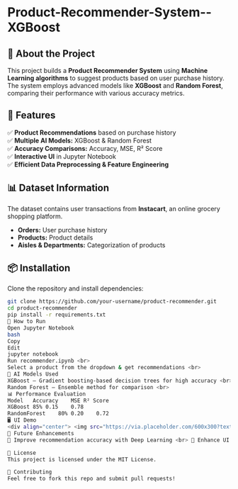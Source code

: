 # Product-Recommender-System--XGBoost

## 📖 About the Project  
This project builds a **Product Recommender System** using **Machine Learning algorithms** to suggest products based on user purchase history. <br>
The system employs advanced models like **XGBoost** and **Random Forest**, comparing their performance with various accuracy metrics.  

## 📌 Features  
✅ **Product Recommendations** based on purchase history  <br>
✅ **Multiple AI Models:** XGBoost & Random Forest  <br>
✅ **Accuracy Comparisons:** Accuracy, MSE, R² Score  <br>
✅ **Interactive UI** in Jupyter Notebook  <br>
✅ **Efficient Data Preprocessing & Feature Engineering**  

## 📊 Dataset Information  
The dataset contains user transactions from **Instacart**, an online grocery shopping platform.  <br>
- **Orders:** User purchase history  <br>
- **Products:** Product details  <br>
- **Aisles & Departments:** Categorization of products  <br>

## 📦 Installation  
Clone the repository and install dependencies:  
```bash
git clone https://github.com/your-username/product-recommender.git
cd product-recommender
pip install -r requirements.txt
🚀 How to Run
Open Jupyter Notebook
bash
Copy
Edit
jupyter notebook
Run recommender.ipynb <br>
Select a product from the dropdown & get recommendations <br>
🧠 AI Models Used
XGBoost – Gradient boosting-based decision trees for high accuracy <br>
Random Forest – Ensemble method for comparison <br>
📊 Performance Evaluation
Model	Accuracy	MSE	R² Score
XGBoost	85%	0.15	0.78
RandomForest	80%	0.20	0.72
🖥️ UI Demo
<div align="center"> <img src="https://via.placeholder.com/600x300?text=UI+Demo" alt="Demo" width="600"/> </div>
📌 Future Enhancements
🔹 Improve recommendation accuracy with Deep Learning <br> 🔹 Enhance UI with Streamlit / Flask Web App <br> 🔹 Optimize performance using Feature Engineering <br>

📜 License
This project is licensed under the MIT License.

🤝 Contributing
Feel free to fork this repo and submit pull requests!

